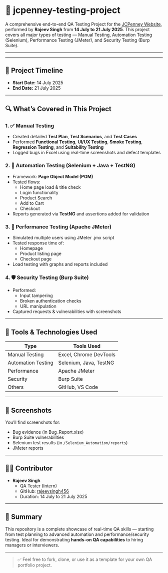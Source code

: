 # 🧪 jcpenney-testing-project

A comprehensive end-to-end QA Testing Project for the [JCPenney Website](https://www.jcpenney.com/), performed by **Rajeev Singh** from **14 July to 21 July 2025**. This project covers all major types of testing — Manual Testing, Automation Testing (Selenium), Performance Testing (JMeter), and Security Testing (Burp Suite).

---

---

## 🧾 Project Timeline

- **Start Date:** 14 July 2025
- **End Date:** 21 July 2025

---

## 🔍 What’s Covered in This Project

### 1. ✅ Manual Testing

- Created detailed **Test Plan**, **Test Scenarios**, and **Test Cases**
- Performed **Functional Testing**, **UI/UX Testing**, **Smoke Testing**, **Regression Testing**, and **Suitability Testing**
- Logged bugs in Excel using real-time screenshots and defect templates

### 2. 🤖 Automation Testing (Selenium + Java + TestNG)

- Framework: **Page Object Model (POM)**
- Tested flows:
  - Home page load & title check
  - Login functionality
  - Product Search
  - Add to Cart
  - Checkout
- Reports generated via **TestNG** and assertions added for validation

### 3. 🚀 Performance Testing (Apache JMeter)

- Simulated multiple users using JMeter .jmx script
- Tested response time of:
  - Homepage
  - Product listing page
  - Checkout page
- Load testing with graphs and reports included

### 4. 🛡️ Security Testing (Burp Suite)

- Performed:
  - Input tampering
  - Broken authentication checks
  - URL manipulation
- Captured requests & vulnerabilities with screenshots

---

## 🧰 Tools & Technologies Used

| Type               | Tools Used             |
| ------------------ | ---------------------- |
| Manual Testing     | Excel, Chrome DevTools |
| Automation Testing | Selenium, Java, TestNG |
| Performance        | Apache JMeter          |
| Security           | Burp Suite             |
| Others             | GitHub, VS Code        |

---

## 📸 Screenshots

You’ll find screenshots for:

- Bug evidence (in Bug_Report.xlsx)
- Burp Suite vulnerabilities
- Selenium test results (in `/Selenium_Automation/reports`)
- JMeter reports

---

## 👨‍💻 Contributor

- **Rajeev Singh**
  - QA Tester (Intern)
  - GitHub: [rajeevsingh456](https://github.com/rajeevsingh456)
  - Duration: 14 July to 21 July 2025

---

## 📌 Summary

This repository is a complete showcase of real-time QA skills — starting from test planning to advanced automation and performance/security testing. Ideal for demonstrating **hands-on QA capabilities** to hiring managers or interviewers.

---

> ✅ Feel free to fork, clone, or use it as a template for your own QA portfolio project.

